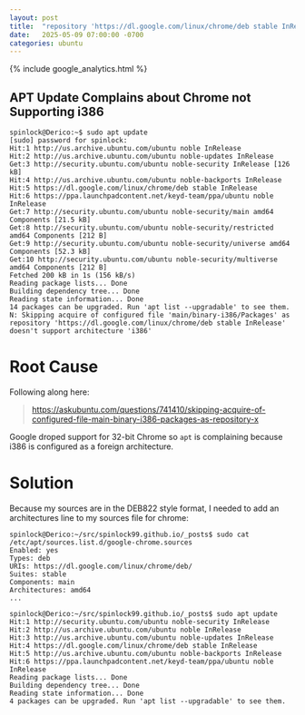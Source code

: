 ```yaml
---
layout: post
title:  "repository 'https://dl.google.com/linux/chrome/deb stable InRelease' doesn't support architecture 'i386'"
date:   2025-05-09 07:00:00 -0700
categories: ubuntu
---
```

{% include google_analytics.html %}

## APT Update Complains about Chrome not Supporting i386

```
spinlock@Derico:~$ sudo apt update
[sudo] password for spinlock: 
Hit:1 http://us.archive.ubuntu.com/ubuntu noble InRelease
Hit:2 http://us.archive.ubuntu.com/ubuntu noble-updates InRelease                                      
Get:3 http://security.ubuntu.com/ubuntu noble-security InRelease [126 kB]                                                    
Hit:4 http://us.archive.ubuntu.com/ubuntu noble-backports InRelease                                                                
Hit:5 https://dl.google.com/linux/chrome/deb stable InRelease                                                                      
Hit:6 https://ppa.launchpadcontent.net/keyd-team/ppa/ubuntu noble InRelease                                       
Get:7 http://security.ubuntu.com/ubuntu noble-security/main amd64 Components [21.5 kB]
Get:8 http://security.ubuntu.com/ubuntu noble-security/restricted amd64 Components [212 B]
Get:9 http://security.ubuntu.com/ubuntu noble-security/universe amd64 Components [52.3 kB]
Get:10 http://security.ubuntu.com/ubuntu noble-security/multiverse amd64 Components [212 B]
Fetched 200 kB in 1s (156 kB/s)     
Reading package lists... Done
Building dependency tree... Done
Reading state information... Done
14 packages can be upgraded. Run 'apt list --upgradable' to see them.
N: Skipping acquire of configured file 'main/binary-i386/Packages' as repository 'https://dl.google.com/linux/chrome/deb stable InRelease' doesn't support architecture 'i386'
```

# Root Cause

Following along here:

> https://askubuntu.com/questions/741410/skipping-acquire-of-configured-file-main-binary-i386-packages-as-repository-x

Google droped support for 32-bit Chrome so `apt` is complaining because i386
is configured as a foreign architecture.

# Solution

Because my sources are in the DEB822 style format, I needed to add an
architectures line to my sources file for chrome:

```
spinlock@Derico:~/src/spinlock99.github.io/_posts$ sudo cat /etc/apt/sources.list.d/google-chrome.sources
Enabled: yes
Types: deb
URIs: https://dl.google.com/linux/chrome/deb/
Suites: stable
Components: main
Architectures: amd64
...
```

```
spinlock@Derico:~/src/spinlock99.github.io/_posts$ sudo apt update
Hit:1 http://security.ubuntu.com/ubuntu noble-security InRelease
Hit:2 http://us.archive.ubuntu.com/ubuntu noble InRelease
Hit:3 http://us.archive.ubuntu.com/ubuntu noble-updates InRelease
Hit:4 https://dl.google.com/linux/chrome/deb stable InRelease
Hit:5 http://us.archive.ubuntu.com/ubuntu noble-backports InRelease
Hit:6 https://ppa.launchpadcontent.net/keyd-team/ppa/ubuntu noble InRelease
Reading package lists... Done
Building dependency tree... Done
Reading state information... Done
4 packages can be upgraded. Run 'apt list --upgradable' to see them.
```
